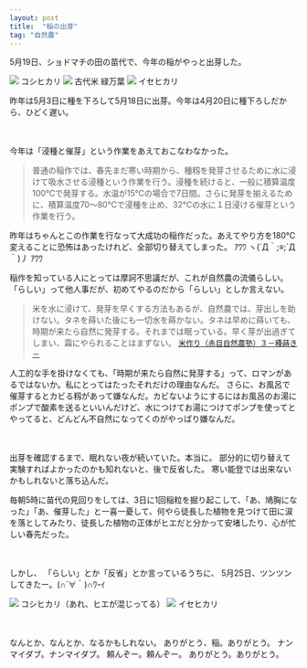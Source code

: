 ```yaml
---
layout: post
title:  "稲の出芽"
tag: "自然農"
---
```



5月19日、ショドマチの田の苗代で、今年の稲がやっと出芽した。

<img src="http://farm9.staticflickr.com/8162/7233205086_0bbc21de29.jpg" />
コシヒカリ

<img src="http://farm6.staticflickr.com/5040/7233172206_d9996da04b.jpg" />
古代米 緑万葉

<img src="http://farm6.staticflickr.com/5119/7233162194_7c4368eae0.jpg" />
イセヒカリ

昨年は5月3日に種を下ろして5月18日に出芽。今年は4月20日に種下ろしだから、ひどく遅い。

　

今年は「浸種と催芽」という作業をあえておこなわなかった。
> 普通の稲作では、春先まだ寒い時期から、種籾を発芽させるために水に浸けて吸水させる浸種という作業を行う。浸種を続けると、一般に積算温度100℃で発芽する。水温が15℃の場合で7日間。さらに発芽を揃えるために、積算温度70～80℃で浸種を止め、32℃の水に１日浸ける催芽という作業を行う。


昨年はちゃんとこの作業を行なって大成功の稲作だった。あえてやり方を180℃変えることに恐怖はあったけれど、全部切り替えてしまった。
ｱﾜﾜ ヽ(´Д｀;≡;´Д｀)丿 ｱﾜﾜ


稲作を知っている人にとっては摩訶不思議だが、これが自然農の流儀らしい。「らしい」って他人事だが、初めてやるのだから「らしい」としか言えない。

> 米を水に浸けて、発芽を早くする方法もあるが、自然農では、芽出しを助けない。タネを蒔いた後にも一切水を蒔かない。タネは早めに蒔いても、時期が来たら自然に発芽する。それまでは眠っている。早く芽が出過ぎてしまい、霜にやられることはまずない。
> <span class="deco" style="font-size:small;"><a href="http://www.cam.hi-ho.ne.jp/h_sakamoto/agri/akame/akame3.htm" target="_blank">米作り（赤目自然農塾）３－種蒔き－</a></span>

人工的な手を掛けなくても、「時期が来たら自然に発芽する」って、ロマンがあるではないか。私にとってはたったそれだけの理由なんだ。
さらに、お風呂で催芽するとカビる籾があって嫌なんだ。カビないようにするにはお風呂のお湯にポンプで酸素を送るといいんだけど、水につけてお湯につけてポンプを使ってとやってると、どんどん不自然になってくのがやっぱり嫌なんだ。

　

出芽を確認するまで、眠れない夜が続いていた。本当に。
部分的に切り替えて実験すればよかったのかも知れないと、後で反省した。
寒い能登では出来ないかもしれないと落ち込んだ。

毎朝5時に苗代の見回りをしては、3日に1回稲粒を掘り起こして、「あ、鳩胸になった」「あ、催芽した」と一喜一憂して、何やら徒長した植物を見つけて田に涙を落としてみたり、徒長した植物の正体がヒエだと分かって安堵したり、心が忙しい春先だった。

　

しかし、
「らしい」とか「反省」とか言っているうちに、
5月25日、ツンツンしてきたー。(∩´∀｀)∩ﾜｰｲ

<img src="http://farm8.staticflickr.com/7076/7267108380_4b338a3701.jpg" />
コシヒカリ（あれ、ヒエが混じってる）

<img src="http://farm8.staticflickr.com/7243/7267104626_f5a0953659.jpg" />
イセヒカリ

　

なんとか、なんとか、なるかもしれない。
ありがとう、稲。ありがとう。
ナンマイダブ。ナンマイダブ。
頼んぞー。頼んぞー。
ありがとう。ありがとう。



　
